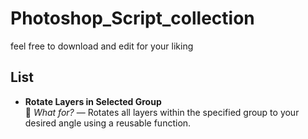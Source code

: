 # Photoshop_Script_collection
feel free to download and edit for your liking



## List
- **Rotate Layers in Selected Group**  
  📌 *What for?* — Rotates all layers within the specified group to your desired angle using a reusable function.
  
